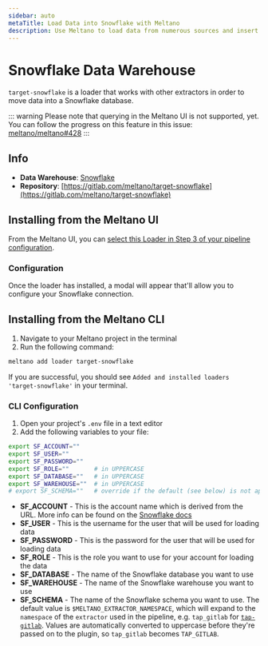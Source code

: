 ```yaml
---
sidebar: auto
metaTitle: Load Data into Snowflake with Meltano
description: Use Meltano to load data from numerous sources and insert it into Snowflake for easy analysis.
---
```


# Snowflake Data Warehouse

`target-snowflake` is a loader that works with other extractors in order to move data into a Snowflake database.

::: warning
Please note that querying in the Meltano UI is not supported, yet.
You can follow the progress on this feature in this issue: [meltano/meltano#428](https://gitlab.com/meltano/meltano/issues/428)
:::

## Info

- **Data Warehouse**: [Snowflake](https://www.snowflake.com/)
- **Repository**: [https://gitlab.com/meltano/target-snowflake](https://gitlab.com/meltano/target-snowflake)

## Installing from the Meltano UI

From the Meltano UI, you can [select this Loader in Step 3 of your pipeline configuration](http://localhost:5000/pipelines/loaders).

### Configuration

Once the loader has installed, a modal will appear that'll allow you to configure your Snowflake connection.

## Installing from the Meltano CLI

1. Navigate to your Meltano project in the terminal
2. Run the following command:

```bash
meltano add loader target-snowflake
```

If you are successful, you should see `Added and installed loaders 'target-snowflake'` in your terminal.

### CLI Configuration

1. Open your project's `.env` file in a text editor
1. Add the following variables to your file:

```bash
export SF_ACCOUNT=""
export SF_USER=""
export SF_PASSWORD=""
export SF_ROLE=""       # in UPPERCASE
export SF_DATABASE=""   # in UPPERCASE
export SF_WAREHOUSE=""  # in UPPERCASE
# export SF_SCHEMA=""   # override if the default (see below) is not appropriate
```

- **SF_ACCOUNT** - This is the account name which is derived from the URL. More info can be found on the [Snowflake docs](https://docs.snowflake.net/manuals/user-guide/connecting.html#your-snowflake-account-name-and-url)
- **SF_USER** - This is the username for the user that will be used for loading data
- **SF_PASSWORD** - This is the password for the user that will be used for loading data
- **SF_ROLE** - This is the role you want to use for your account for loading the data
- **SF_DATABASE** - The name of the Snowflake database you want to use
- **SF_WAREHOUSE** - The name of the Snowflake warehouse you want to use
- **SF_SCHEMA** - The name of the Snowflake schema you want to use. The default value is `$MELTANO_EXTRACTOR_NAMESPACE`, which will expand to the `namespace` of the `extractor` used in the pipeline, e.g. `tap_gitlab` for [`tap-gitlab`](/plugins/extractors/gitlab.html). Values are automatically converted to uppercase before they're passed on to the plugin, so `tap_gitlab` becomes `TAP_GITLAB`.
